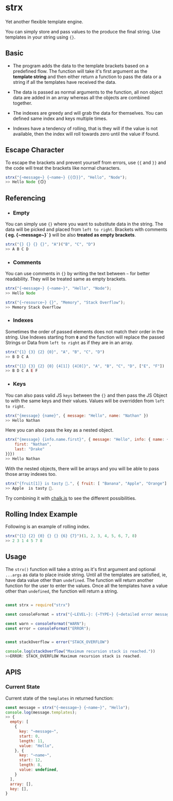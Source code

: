 # strx

Yet another flexible template engine.

You can simply store and pass values to the produce the final string. Use templates in your string using `{}`.

## Basic

-   The program adds the data to the template brackets based on a predefined flow. The function will take it's first argument as the
    **template string** and then either return a function to pass the data or a string if all the templates have received the data.

-   The data is passed as normal arguments to the function, all non object data are added in an array whereas all the objects are combined together.

-   The indexes are greedy and will grab the data for themselves. You can defined same index and keys multiple times.

-   Indexes have a tendency of rolling, that is they will if the value is not available, then the index will roll towards zero
    until the value if found.

## Escape Character

To escape the brackets and prevent yourself from errors, use `{{` and `}}`
and the code will treat the brackets like normal characters.

```Javascript
strx("{~message~} {~name~} {{🙃}}", "Hello", "Node");
>> Hello Node {🙃}
```

## Referencing

-   ### Empty

You can simply use `{}` where you want to substitute data in the string. The data will be picked and placed from `left to right`. Brackets with comments **( eg. {\~message\~}` )** will be also **treated as empty brackets**.

```Javascript
strx("{} {} {} {}", "A")("B", "C", "D")
>> A B C D
```

-   ### Comments

You can use comments in `{}` by writing the text between `~` for better readability. They will be treated same as empty brackets.

```Javascript
strx("{~message~} {~name~}", "Hello", "Node");
>> Hello Node

strx("{~resource~} {}", "Memory", "Stack Overflow");
>> Memory Stack Overflow
```

-   ### Indexes

Sometimes the order of passed elements does not match their order in the string. Use Indexes starting from **`0`** and the function will replace the passed Strings or Data from `left to right` as if they are in an array.

```Javascript
strx("{1} {3} {2} {0}", "A", "B", "C", "D")
>> B D C A
```

```Javascript
strx("{1} {3} {2} {0} {4[1]} {4[0]}", "A", "B", "C", "D", ["E", "F"])
>> B D C A E F
```

-   ### Keys

You can also pass valid JS `keys` between the `{}` and then pass the JS Object to
with the same keys and their values. Values will be overridden from `left to right`.

```Javascript
strx("{message} {name}", { message: "Hello", name: "Nathan" })
>> Hello Nathan
```

Here you can also pass the key as a nested object.

```Javascript
strx("{message} {info.name.first}", { message: "Hello", info: { name: {
    first: "Nathan",
    last: "Drake"
}}})
>> Hello Nathan
```

With the nested objects, there will be arrays and you will be able to pass those array indexes too.

```Javascript
strx("{fruit[1]} is tasty 🤤.", { fruit: [ "Banana", "Apple", "Orange"] })
>> Apple  is tasty 🤤.
```

Try combining it with [chalk.js](https://www.npmjs.com/package/chalk) to see the different possibilities.

## Rolling Index Example

Following is an example of rolling index.

```Javascript
strx("{1} {2} {0} {} {} {6} {7}")(1, 2, 3, 4, 5, 6, 7, 8)
>> 2 3 1 4 5 7 8
```

## Usage

The `strx()` function will take a string as it's first argument and optional `...args` as data to place inside string. Until all the templates are satisfied, ie, have data value other than `undefined`. The function will return another function for the user to enter the values. Once all the templates have a value other than `undefined`, the function will return a string.

```Javascript

const strx = require("strx")

const consoleFormat = strx("{~LEVEL~}: {~TYPE~} {~detailed error message~}");

const warn = consoleFormat("WARN");
const error = consoleFormat("ERROR");


const stackOverflow = error("STACK_OVERFLOW")

console.log(stackOverflow("Maximum recursion stack is reached."))
>>ERROR: STACK_OVERFLOW Maximum recursion stack is reached.

```

## APIS

### Current State

Current state of the `templates` in returned function:

```Javascript
const message = strx("{~message~} {~name~}", "Hello");
console.log(message.templates);
>> {
  empty: [
    {
      key: "~message~",
      start: 0,
      length: 11,
      value: "Hello",
    }, {
      key: "~name~",
      start: 12,
      length: 8,
      value: undefined,
    }
  ],
  array: [],
  key: [],
}
```
